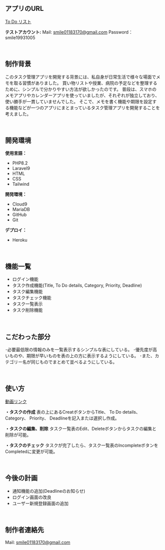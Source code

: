 <br />

## アプリのURL


<a href="https://to-do-rist-c67dabfc11d8.herokuapp.com/">To Do リスト</a>

<b>テストアカウント:</b>
Mail: smile01183170@gmail.com
Password：smile19931005


<br />

## 制作背景

このタスク管理アプリを開発する背景には、私自身が日常生活で様々な場面でメモを取る習慣がありました。
買い物リストや授業、病院の予定などを整理するために、シンプルで分かりやすい方法が欲しかったのです。
普段は、スマホのメモアプリやカレンダーアプリを使っていましたが、それぞれが独立しており、使い勝手が一貫していませんでした。
そこで、メモを書く機能や期限を設定する機能などが一つのアプリにまとまっているタスク管理アプリを開発することを考えました。

<br />

## 開発環境

<b>使用言語：</b>
- PHP8.2
- Laravel9
- HTML
- CSS
- Tailwind

<b>開発環境：</b>
- Cloud9
- MariaDB
- GitHub
- Git

<b>デプロイ：</b>
- Heroku

<br />

## 機能一覧

- ログイン機能
- タスク作成機能(Title, To Do details, Category, Priority, Deadline)
- タスク編集機能
- タスクチェック機能
- タスク一覧表示
- タスク削除機能

<br />

## こだわった部分

･必要最低限の情報のみを一覧表示するシンプルな表にしている。
･優先度が高いものや、期限が早いものを表の上の方に表示するようにしている。
･また、カテゴリー名が同じものでまとめて並べるようにしている。

<br />

## 使い方

<a href="https://www.icloud.com/iclouddrive/0bbml10rEw9fnny4DOrjAbCGA#82EF150E-D04B-41AF-9BFC-001F0C86FCA4">動画リンク</a>

<b>・タスクの作成</b>
表の上にあるCreatボタンからTitle、 To Do details、 Category、 Priority、 Deadlineを記入または選択し作成。

<b>・タスクの編集、削除</b>
タスク一覧表のEdit、Deleteボタンからタスクの編集と削除が可能。

<b>・タスクのチェック</b>
タスクが完了したら、タスク一覧表のIncompleteボタンをCompletedに変更が可能。

<br />

## 今後の計画

- 通知機能の追加(Deadlineのお知らせ)
- ログイン画面の改良
- ユーザー新規登録画面の追加

<br />

## 制作者連絡先

Mail: smile01183170@gmail.com

